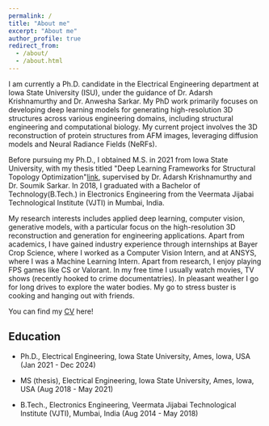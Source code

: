 ```yaml
---
permalink: /
title: "About me"
excerpt: "About me"
author_profile: true
redirect_from: 
  - /about/
  - /about.html
---
```


I am currently a Ph.D. candidate in the Electrical Engineering department at Iowa State University (ISU), under the guidance of Dr. Adarsh Krishnamurthy and Dr. Anwesha Sarkar.  My PhD work primarily focuses on developing deep learning models for generating high-resolution 3D structures across various engineering domains, including structural engineering and computational biology. My current project involves the 3D reconstruction of protein structures from AFM images, leveraging diffusion models and Neural Radiance Fields (NeRFs).

Before pursuing my Ph.D., I obtained M.S. in 2021 from Iowa State University, with my thesis titled "Deep Learning Frameworks for Structural Topology Optimization"[link](https://doi.org/10.31274/etd-20210609-153), supervised by Dr. Adarsh Krishnamurthy and Dr. Soumik Sarkar. In 2018, I graduated with a Bachelor of Technology(B.Tech.) in Electronics Engineering from the Veermata Jijabai Technological Institute (VJTI) in Mumbai, India.

My research interests includes applied deep learning, computer vision, generative models, with a particular focus on the high-resolution 3D reconstruction and generation for engineering applications. 
Apart from academics, I have gained industry experience through internships at Bayer Crop Science, where I worked as a Computer Vision Intern, and at ANSYS, where I was a Machine Learning Intern.
Apart from research, I enjoy playing FPS games like CS or Valorant. In my free time I usually watch movies, TV shows (recently hooked to crime documentatries). In pleasant weather I go for long drives to explore the water bodies. My go to stress buster is cooking and hanging out with friends.

You can find my [CV](https://jaydeepradejd.github.io/files/Jaydeep_Rade_Resume.pdf) here!
## Education

* Ph.D., Electrical Engineering, Iowa State University, Ames, Iowa, USA (Jan 2021 - Dec 2024)

* MS (thesis), Electrical Engineering, Iowa State University, Ames, Iowa, USA (Aug 2018 - May 2021)

* B.Tech., Electronics Engineering, Veermata Jijabai Technological Institute (VJTI), Mumbai, India (Aug 2014 - May 2018)